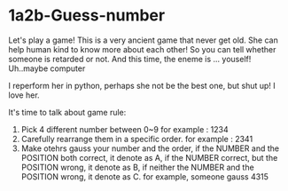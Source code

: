 # 1a2b-Guess-number
Let's play a game!
This is a very ancient game that never get old. She can help human kind to know more about each other!
So you can tell whether someone is retarded or not.
And this time, the eneme is ... youself! 
Uh..maybe computer

I reperform her in python, perhaps she not be the best one, but shut up! I love her. 

It's time to talk about game rule:
  1. Pick 4 different number between 0~9
        for example : 1234
  2. Carefully rearrange them in a specific order.
        for example : 2341
  3. Make otehrs gauss your number and the order,
      if the NUMBER and the POSITION both correct, it denote as A,
      if the NUMBER correct, but the POSITION wrong, it denote as B,
      if neither the NUMBER and the POSITION wrong, it denote as C.
      for example, someone gauss 4315
